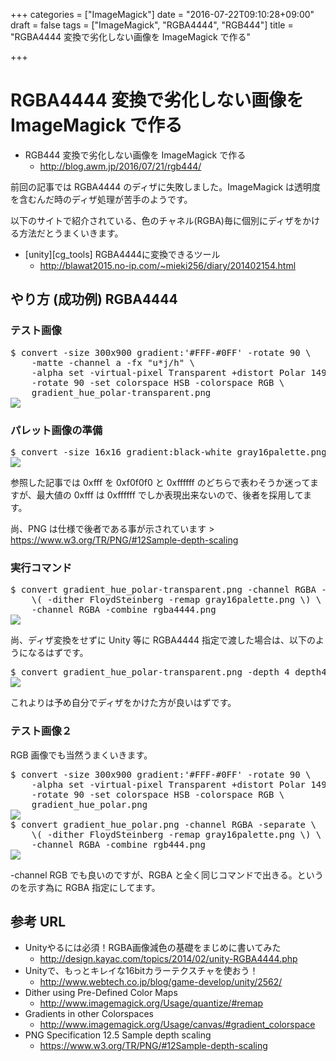 +++
categories = ["ImageMagick"]
date = "2016-07-22T09:10:28+09:00"
draft = false
tags = ["ImageMagick", "RGBA4444", "RGB444"]
title = "RGBA4444 変換で劣化しない画像を ImageMagick で作る"

+++

# RGBA4444 変換で劣化しない画像を ImageMagick で作る

- RGB444 変換で劣化しない画像を ImageMagick で作る
  -  http://blog.awm.jp/2016/07/21/rgb444/

前回の記事では RGBA4444 のディザに失敗しました。ImageMagick は透明度を含むんだ時のディザ処理が苦手のようです。

以下のサイトで紹介されている、色のチャネル(RGBA)毎に個別にディザをかける方法だとうまくいきます。

- [unity][cg_tools] RGBA4444に変換できるツール
  -  http://blawat2015.no-ip.com/~mieki256/diary/201402154.html

## やり方 (成功例) RGBA4444

### テスト画像

<pre>
$ convert -size 300x900 gradient:'#FFF-#0FF' -rotate 90 \
	-matte -channel a -fx "u*j/h" \
	-alpha set -virtual-pixel Transparent +distort Polar 149 +repage \
	-rotate 90 -set colorspace HSB -colorspace RGB \
	gradient_hue_polar-transparent.png
<img src="../gradient_hue_polar-transparent.png" />
</pre>

### パレット画像の準備

<pre>
$ convert -size 16x16 gradient:black-white gray16palette.png
<img src="../gray16palette.png" />
</pre>

参照した記事では 0xfff を 0xf0f0f0 と 0xffffff のどちらで表わそうか迷ってますが、最大値の 0xfff は 0xffffff でしか表現出来ないので、後者を採用してます。

尚、PNG は仕様で後者である事が示されています > https://www.w3.org/TR/PNG/#12Sample-depth-scaling

### 実行コマンド

<pre>
$ convert gradient_hue_polar-transparent.png -channel RGBA -separate \
	\( -dither FloydSteinberg -remap gray16palette.png \) \
	-channel RGBA -combine rgba4444.png
<img src="../rgba4444.png" />
</pre>

尚、ディザ変換をせずに Unity 等に RGBA4444 指定で渡した場合は、以下のようになるはずです。

<pre>
$ convert gradient_hue_polar-transparent.png -depth 4 depth4.png
<img src="../depth4.png" />
</pre>

これよりは予め自分でディザをかけた方が良いはずです。

### テスト画像２

RGB 画像でも当然うまくいきます。

<pre>
$ convert -size 300x900 gradient:'#FFF-#0FF' -rotate 90 \
	-alpha set -virtual-pixel Transparent +distort Polar 149 +repage \
	-rotate 90 -set colorspace HSB -colorspace RGB \
	gradient_hue_polar.png
<img src="../gradient_hue_polar.png" />
$ convert gradient_hue_polar.png -channel RGBA -separate \
	\( -dither FloydSteinberg -remap gray16palette.png \) \
	-channel RGBA -combine rgb444.png
<img src="../rgb444.png" />
</pre>

-channel RGB でも良いのですが、RGBA と全く同じコマンドで出きる。というのを示す為に RGBA 指定にしてます。

## 参考 URL

- Unityやるには必須！RGBA画像減色の基礎をまじめに書いてみた
  - http://design.kayac.com/topics/2014/02/unity-RGBA4444.php
- Unityで、もっとキレイな16bitカラーテクスチャを使おう！
  - http://www.webtech.co.jp/blog/game-develop/unity/2562/
- Dither using Pre-Defined Color Maps
  - http://www.imagemagick.org/Usage/quantize/#remap
- Gradients in other Colorspaces
  - http://www.imagemagick.org/Usage/canvas/#gradient_colorspace
- PNG Specification 12.5 Sample depth scaling
  -  https://www.w3.org/TR/PNG/#12Sample-depth-scaling
